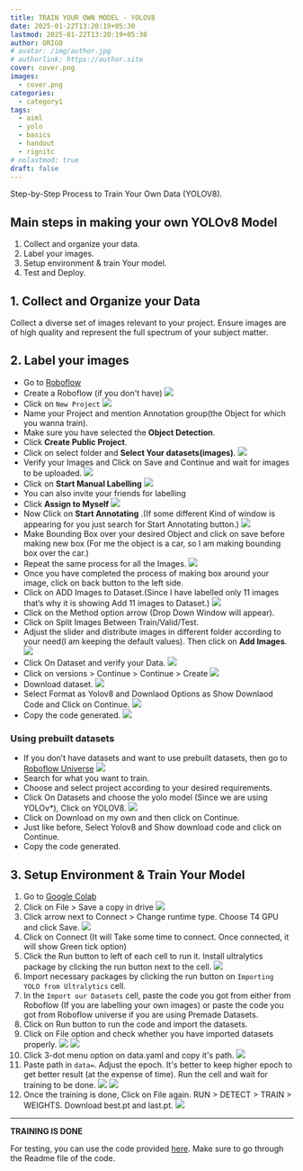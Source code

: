 ```yaml
---
title: TRAIN YOUR OWN MODEL - YOLOV8
date: 2025-01-22T13:20:19+05:30
lastmod: 2025-01-22T13:20:19+05:30
author: ORIGO
# avatar: /img/author.jpg
# authorlink: https://author.site
cover: cover.png
images:
  - cover.png
categories:
  - category1
tags:
  - aiml
  - yolo
  - basics
  - handout
  - rignitc
# nolastmod: true
draft: false
---
```


<!-- Summary -->

Step-by-Step Process to Train Your Own Data (YOLOV8).

<!--more-->


## Main steps in making your own YOLOv8 Model

1. Collect and organize your data.
2. Label your images.
3. Setup environment & train Your model.
4. Test and Deploy.

## 1. Collect and Organize your Data

Collect a diverse set of images relevant to your project. Ensure images are of high quality and represent the full spectrum of your subject matter.

## 2. Label your images

- Go to [Roboflow](https://app.roboflow.com/login)
- Create a Roboflow (if you don't have)
![](1.png)
- Click on `New Project`
![](2.png)
- Name your Project and mention Annotation group(the Object for which you wanna train).
- Make sure you have selected the **Object Detection**.
- Click **Create Public Project**.
- Click on select folder and **Select Your datasets(images)**.
![](3.png)
- Verify your Images and Click on Save and Continue and wait for images to be uploaded.
![](4.png)
- Click on **Start Manual Labelling**
![](5.png)
- You can also invite your friends for labelling
- Click **Assign to Myself**
![](6.png)
- Now Click on **Start Annotating** .(If some different Kind of window is appearing for you just search for Start Annotating button.)
![](7.png)
- Make Bounding Box over your desired Object and click on save before making new box (For me the object is a car, so I am making bounding box over the car.)
- Repeat the same process for all the Images.
![](8.png)
- Once you have completed the process of making box around your image, click on back button to the left side.
- Click on ADD Images to Dataset.(Since I have labelled only 11 images that’s why it is showing Add 11 images to Dataset.)
![](9.png)
- Click on the Method option arrow (Drop Down Window will appear).
- Click on Split Images Between Train/Valid/Test.
- Adjust the slider and distribute images in different folder according to your need(I am keeping the default values). Then click on **Add Images**.
![](10.png)
- Click On Dataset and verify your Data.
![](11.png)
- Click on versions > Continue > Continue > Create
![](12.png)
- Download dataset.
![](13.png)
- Select Format as Yolov8 and Downlaod Options as Show Downlaod Code and Click on Continue.
![](14.png)
- Copy the code generated.
![](15.png)

### Using prebuilt datasets

- If you don’t have datasets and want to use prebuilt datasets, then go to [Roboflow Universe](https://universe.roboflow.com/)
![](16.png)
- Search for what you want to train.
- Choose and select project according to your desired requirements.
- Click On Datasets and choose the yolo model (Since we are using YOLOv*), Click on YOLOV8.
![](17.png)
- Click on Download on my own and then click on Continue.
- Just like before, Select Yolov8 and Show download code and click on Continue.
- Copy the code generated.

## 3. Setup Environment & Train Your Model

1. Go to [Google Colab](https://colab.research.google.com/drive/1sErI9rF0vMAj4OyTBslRUEYiyrVgP02h?usp=sharing)
2. Click on File > Save a copy in drive
![](18.png)
3. Click arrow next to Connect > Change runtime type. Choose T4 GPU and click Save.
![](19.png)
4. Click on Connect (It will Take some time to connect. Once connected, it will show Green tick option)
5. Click the Run button to left of each cell to run it. Install ultralytics package by clicking the run button next to the cell.
![](20.png)
6. Import necessary packages by clicking the run button on `Importing YOLO from Ultralytics` cell.
7. In the `Import our Datasets` cell, paste the code you got from either from Roboflow (If you are labelling your own images) or paste the code you got from Roboflow universe if you are using Premade Datasets. 
8. Click on Run button to run the code and import the datasets.
9. Click on File option and check whether you have imported datasets properly.
![](21.png)
![](22.png)
10. Click 3-dot menu option on data.yaml and copy it's path.
![](23.png)
11. Paste path in `data=`. Adjust the epoch. It's better to keep higher epoch to get better result (at the expense of time). Run the cell and wait for training to be done.
![](24.png)
![](25.png)
12. Once the training is done, Click on File again. RUN > DETECT > TRAIN > WEIGHTS. Download best.pt and last.pt.
![](26.png)

---

**TRAINING IS DONE**

For testing, you can use the code provided [here](https://drive.google.com/drive/folders/10TTZ91JwMUc0oWYHsolvn7rhdbjO6n0L). Make sure to go through the Readme file of the code.